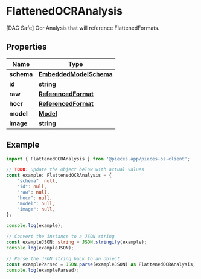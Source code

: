 
# FlattenedOCRAnalysis

[DAG Safe] Ocr Analysis that will reference FlattenedFormats.

## Properties

Name | Type
------------ | -------------
**schema** | [**EmbeddedModelSchema**](EmbeddedModelSchema)
**id** | **string**
**raw** | [**ReferencedFormat**](ReferencedFormat)
**hocr** | [**ReferencedFormat**](ReferencedFormat)
**model** | [**Model**](Model)
**image** | **string**

## Example

```typescript
import { FlattenedOCRAnalysis } from '@pieces.app/pieces-os-client';

// TODO: Update the object below with actual values
const example: FlattenedOCRAnalysis = {
    "schema": null,
    "id": null,
    "raw": null,
    "hocr": null,
    "model": null,
    "image": null,
};

console.log(example);

// Convert the instance to a JSON string
const exampleJSON: string = JSON.stringify(example);
console.log(exampleJSON);

// Parse the JSON string back to an object
const exampleParsed = JSON.parse(exampleJSON) as FlattenedOCRAnalysis;
console.log(exampleParsed);
```


